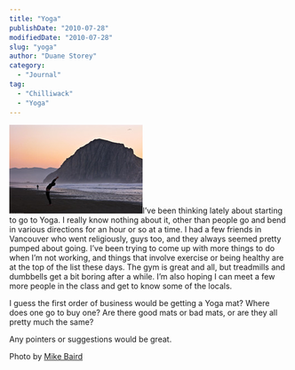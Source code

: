 ```yaml
---
title: "Yoga"
publishDate: "2010-07-28"
modifiedDate: "2010-07-28"
slug: "yoga"
author: "Duane Storey"
category:
  - "Journal"
tag:
  - "Chilliwack"
  - "Yoga"
---
```


[![](_images/yoga-1.jpg)](_images/yoga-1.jpg)I’ve been thinking lately about starting to go to Yoga. I really know nothing about it, other than people go and bend in various directions for an hour or so at a time. I had a few friends in Vancouver who went religiously, guys too, and they always seemed pretty pumped about going. I’ve been trying to come up with more things to do when I’m not working, and things that involve exercise or being healthy are at the top of the list these days. The gym is great and all, but treadmills and dumbbells get a bit boring after a while. I’m also hoping I can meet a few more people in the class and get to know some of the locals.

I guess the first order of business would be getting a Yoga mat? Where does one go to buy one? Are there good mats or bad mats, or are they all pretty much the same?

Any pointers or suggestions would be great.

Photo by [Mike Baird](http://www.flickr.com/photos/mikebaird/)